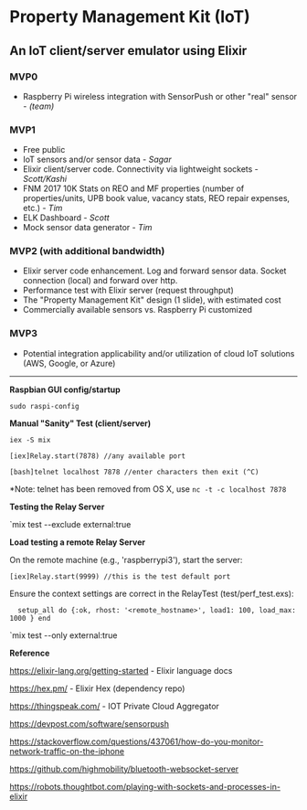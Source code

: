 # Property Management Kit (IoT)
  An IoT client/server emulator using Elixir
---
### MVP0 
- Raspberry Pi wireless integration with SensorPush or other "real" sensor - *(team)*

### MVP1 
- Free public
- IoT sensors and/or sensor data - *Sagar*
- Elixir client/server code.  Connectivity via lightweight sockets - *Scott/Kashi*
- FNM 2017 10K Stats on REO and MF properties (number of properties/units, UPB book value, vacancy stats, REO repair expenses, etc.) - *Tim*
- ELK Dashboard - *Scott*
- Mock sensor data generator - *Tim* 

### MVP2 (with additional bandwidth)
- Elixir server code enhancement. Log and forward sensor data.  Socket connection (local) and forward over http. 
- Performance test with Elixir server (request throughput)
- The "Property Management Kit" design (1 slide), with estimated cost 
- Commercially available sensors vs. Raspberry Pi customized 

### MVP3
- Potential integration applicability and/or utilization of cloud IoT solutions (AWS, Google, or Azure)

---
**Raspbian GUI config/startup**

`sudo raspi-config`

**Manual "Sanity" Test (client/server)**

`iex -S mix`

`[iex]Relay.start(7878) //any available port`

`[bash]telnet localhost 7878 //enter characters then exit (^C)`

*Note: telnet has been removed from OS X, use `nc -t -c localhost 7878`

**Testing the Relay Server**

`mix test --exclude external:true

**Load testing a remote Relay Server**

On the remote machine (e.g., 'raspberrypi3'), start the server:

`[iex]Relay.start(9999) //this is the test default port`

Ensure the context settings are correct in the RelayTest (test/perf_test.exs):

`  setup_all do
    {:ok, rhost: '<remote_hostname>',
          load1: 100,
          load_max: 1000
    }
  end`

`mix test --only external:true

**Reference**

https://elixir-lang.org/getting-started - Elixir language docs

https://hex.pm/ - Elixir Hex (dependency repo)

https://thingspeak.com/ - IOT Private Cloud Aggregator

https://devpost.com/software/sensorpush

https://stackoverflow.com/questions/437061/how-do-you-monitor-network-traffic-on-the-iphone

https://github.com/highmobility/bluetooth-websocket-server

https://robots.thoughtbot.com/playing-with-sockets-and-processes-in-elixir
